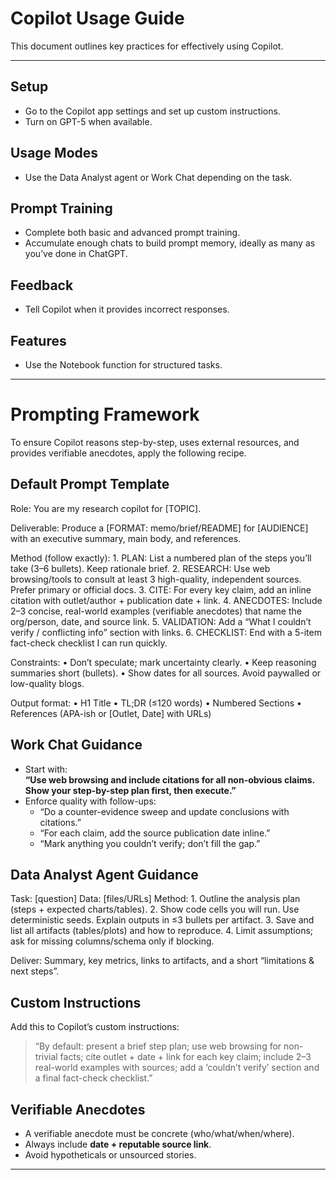 # Copilot Usage Guide

This document outlines key practices for effectively using Copilot.

---

## Setup
- Go to the Copilot app settings and set up custom instructions.
- Turn on GPT-5 when available.

## Usage Modes
- Use the Data Analyst agent or Work Chat depending on the task.

## Prompt Training
- Complete both basic and advanced prompt training.
- Accumulate enough chats to build prompt memory, ideally as many as you’ve done in ChatGPT.

## Feedback
- Tell Copilot when it provides incorrect responses.

## Features
- Use the Notebook function for structured tasks.

---

# Prompting Framework

To ensure Copilot reasons step-by-step, uses external resources, and provides verifiable anecdotes, apply the following recipe.

## Default Prompt Template

Role: You are my research copilot for [TOPIC].

Deliverable: Produce a [FORMAT: memo/brief/README] for [AUDIENCE] with an executive summary, main body, and references.

Method (follow exactly):
	1.	PLAN: List a numbered plan of the steps you’ll take (3–6 bullets). Keep rationale brief.
	2.	RESEARCH: Use web browsing/tools to consult at least 3 high-quality, independent sources. Prefer primary or official docs.
	3.	CITE: For every key claim, add an inline citation with outlet/author + publication date + link.
	4.	ANECDOTES: Include 2–3 concise, real-world examples (verifiable anecdotes) that name the org/person, date, and source link.
	5.	VALIDATION: Add a “What I couldn’t verify / conflicting info” section with links.
	6.	CHECKLIST: End with a 5-item fact-check checklist I can run quickly.

Constraints:
	•	Don’t speculate; mark uncertainty clearly.
	•	Keep reasoning summaries short (bullets).
	•	Show dates for all sources. Avoid paywalled or low-quality blogs.

Output format:
	•	H1 Title
	•	TL;DR (≤120 words)
	•	Numbered Sections
	•	References (APA-ish or [Outlet, Date] with URLs)

## Work Chat Guidance
- Start with:  
  **“Use web browsing and include citations for all non-obvious claims. Show your step-by-step plan first, then execute.”**  
- Enforce quality with follow-ups:
  - “Do a counter-evidence sweep and update conclusions with citations.”
  - “For each claim, add the source publication date inline.”
  - “Mark anything you couldn’t verify; don’t fill the gap.”

## Data Analyst Agent Guidance

Task: [question]
Data: [files/URLs]
Method:
	1.	Outline the analysis plan (steps + expected charts/tables).
	2.	Show code cells you will run. Use deterministic seeds. Explain outputs in ≤3 bullets per artifact.
	3.	Save and list all artifacts (tables/plots) and how to reproduce.
	4.	Limit assumptions; ask for missing columns/schema only if blocking.

Deliver: Summary, key metrics, links to artifacts, and a short “limitations & next steps”.

## Custom Instructions
Add this to Copilot’s custom instructions:
> “By default: present a brief step plan; use web browsing for non-trivial facts; cite outlet + date + link for each key claim; include 2–3 real-world examples with sources; add a ‘couldn’t verify’ section and a final fact-check checklist.”

## Verifiable Anecdotes
- A verifiable anecdote must be concrete (who/what/when/where).  
- Always include **date + reputable source link**.  
- Avoid hypotheticals or unsourced stories.

---